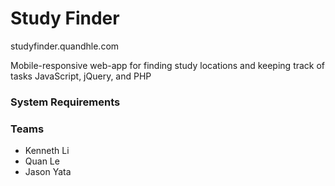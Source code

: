 # Study Finder
studyfinder.quandhle.com

Mobile-responsive web-app for finding study locations and keeping track of tasks JavaScript, jQuery, and PHP

### System Requirements


### Teams
- Kenneth Li
- Quan Le
- Jason Yata
